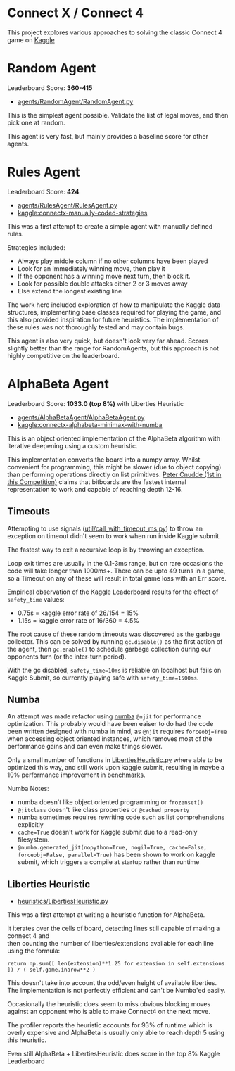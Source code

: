 # Connect X / Connect 4

This project explores various approaches to solving the classic Connect 4 game on [Kaggle](https://www.kaggle.com/c/connectx)



# Random Agent

Leaderboard Score: **360-415**
- [agents/RandomAgent/RandomAgent.py](agents/RandomAgent/RandomAgent.py)

This is the simplest agent possible. Validate the list of legal moves, and then pick one at random. 

This agent is very fast, but mainly provides a baseline score for other agents.




# Rules Agent 
Leaderboard Score: **424**

- [agents/RulesAgent/RulesAgent.py](agents/RulesAgent/RulesAgent.py)
- [kaggle:connectx-manually-coded-strategies](https://www.kaggle.com/jamesmcguigan/connectx-manually-coded-strategies?scriptVersionId=35203084)

This was a first attempt to create a simple agent with manually defined rules.

Strategies included:
- Always play middle column if no other columns have been played
- Look for an immediately winning move, then play it
- If the opponent has a winning move next turn, then block it.
- Look for possible double attacks either 2 or 3 moves away
- Else extend the longest existing line
 
The work here included exploration of how to manipulate the Kaggle data structures, 
implementing base classes required for playing the game, and this also provided inspiration for future heuristics.
The implementation of these rules was not thoroughly tested and may contain bugs. 

This agent is also very quick, but doesn't look very far ahead. 
Scores slightly better than the range for RandomAgents, 
but this approach is not highly competitive on the leaderboard.



# AlphaBeta Agent 
Leaderboard Score: **1033.0 (top 8%)** with Liberties Heuristic

- [agents/AlphaBetaAgent/AlphaBetaAgent.py](agents/AlphaBetaAgent/AlphaBetaAgent.py)
- [kaggle:connectx-alphabeta-minimax-with-numba](https://www.kaggle.com/jamesmcguigan/connectx-alphabeta-minimax-with-numba)

This is an object oriented implementation of the AlphaBeta algorithm with iterative deepening using a custom heuristic.

This implementation converts the board into a numpy array. 
Whilst convenient for programming, this might be slower (due to object copying) than performing operations 
directly on list primitives. [Peter Cnudde (1st in this Competition)](https://www.kaggle.com/c/connectx/discussion/158190)
claims that bitboards are the fastest internal representation to work and capable of reaching depth 12-16.

## Timeouts

Attempting to use signals ([util/call_with_timeout_ms.py](util/call_with_timeout_ms.py)) 
to throw an exception on timeout didn't seem to work when run inside Kaggle submit. 

The fastest way to exit a recursive loop is by throwing an exception. 

Loop exit times are usually in the 0.1-3ms range, but on rare occasions the code will take longer than 1000ms+.
There can be upto 49 turns in a game, so a Timeout on any of these will result in total game loss with an Err score.

Empirical observation of the Kaggle Leaderboard results for the effect of `safety_time` values:
- 0.75s = kaggle error rate of 26/154 = 15% 
- 1.15s = kaggle error rate of 16/360 = 4.5% 

The root cause of these random timeouts was discovered as the garbage collector. This can be solved
by running `gc.disable()` as the first action of the agent, then `gc.enable()` to schedule garbage collection
during our opponents turn (or the inter-turn period). 

With the gc disabled, `safety_time=10ms` is reliable on localhost but fails on Kaggle Submit, 
so currently playing safe with `safety_time=1500ms`.


## Numba 

An attempt was made refactor using [numba](https://numba.pydata.org/) `@njit` for performance optimization. 
This probably would have been eaiser to do had the code been written designed with numba in mind, as `@njit`
requires `forceobj=True` when accessing object oriented instances, which removes most of the performance gains 
and can even make things slower.

Only a small number of functions in [LibertiesHeuristic.py](heuristics/LibertiesHeuristic.py) where 
able to be optimized this way, and still work upon kaggle submit, resulting in maybe a 10% performance improvement
in [benchmarks](agents/AlphaBetaAgent/AlphaBetaAgent.benchmark.py). 

Numba Notes:
- numba doesn't like object oriented programming or `frozenset()`
- `@jitclass` doesn't like class properties or `@cached_property`
- numba sometimes requires rewriting code such as list comprehensions explicitly 
- `cache=True` doesn't work for Kaggle submit due to a read-only filesystem. 
- `@numba.generated_jit(nopython=True, nogil=True, cache=False, forceobj=False, parallel=True)` 
has been shown to work on kaggle submit, which triggers a compile at startup rather than runtime


## Liberties Heuristic
- [heuristics/LibertiesHeuristic.py](heuristics/LibertiesHeuristic.py)

This was a first attempt at writing a heuristic function for AlphaBeta.

It iterates over the cells of board, detecting lines still capable of making a connect 4 and  
then counting the number of liberties/extensions available for each line using the formula:
```
return np.sum([ len(extension)**1.25 for extension in self.extensions ]) / ( self.game.inarow**2 )
```

This doesn't take into account the odd/even height of available liberties. 
The implementation is not perfectly efficient and can't be Numba'ed easily. 

Occasionally the heuristic does seem to miss obvious blocking moves against an opponent who is able to make 
Connect4 on the next move.

The profiler reports the heuristic accounts for 93% of runtime which is overly expensive and AlphaBeta 
is usually only able to reach depth 5 using this heuristic.

Even still AlphaBeta + LibertiesHeuristic does score in the top 8% Kaggle Leaderboard
